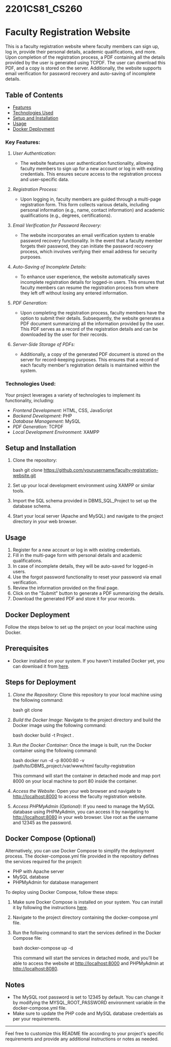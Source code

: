 # 2201CS81_CS260

# Faculty Registration Website

This is a faculty registration website where faculty members can sign up, log in, provide their personal details, academic qualifications, and more. Upon completion of the registration process, a PDF containing all the details provided by the user is generated using TCPDF. The user can download this PDF, and a copy is stored on the server. Additionally, the website supports email verification for password recovery and auto-saving of incomplete details.

## Table of Contents

- [Features](#key-features)
- [Technologies Used](#technologies-used)
- [Setup and Installation](#setup-and-installation)
- [Usage](#usage)
- [Docker Deployment](#docker-deployment)

### Key Features:
1. *User Authentication:*
   - The website features user authentication functionality, allowing faculty members to sign up for a new account or log in with existing credentials. This ensures secure access to the registration process and user-specific data.

2. *Registration Process:*
   - Upon logging in, faculty members are guided through a multi-page registration form. This form collects various details, including personal information (e.g., name, contact information) and academic qualifications (e.g., degrees, certifications).

3. *Email Verification for Password Recovery:*
   - The website incorporates an email verification system to enable password recovery functionality. In the event that a faculty member forgets their password, they can initiate the password recovery process, which involves verifying their email address for security purposes.

4. *Auto-Saving of Incomplete Details:*
   - To enhance user experience, the website automatically saves incomplete registration details for logged-in users. This ensures that faculty members can resume the registration process from where they left off without losing any entered information.

5. *PDF Generation:*
   - Upon completing the registration process, faculty members have the option to submit their details. Subsequently, the website generates a PDF document summarizing all the information provided by the user. This PDF serves as a record of the registration details and can be downloaded by the user for their records.

6. *Server-Side Storage of PDFs:*
   - Additionally, a copy of the generated PDF document is stored on the server for record-keeping purposes. This ensures that a record of each faculty member's registration details is maintained within the system.

### Technologies Used:
Your project leverages a variety of technologies to implement its functionality, including:

- *Frontend Development:* HTML, CSS, JavaScript
- *Backend Development:* PHP
- *Database Management:* MySQL
- *PDF Generation:* TCPDF
- *Local Development Environment:* XAMPP

## Setup and Installation

1. Clone the repository:

   bash
   git clone https://github.com/yourusername/faculty-registration-website.git
   

2. Set up your local development environment using XAMPP or similar tools.
3. Import the SQL schema provided in DBMS_SQL_Project to set up the database schema.
4. Start your local server (Apache and MySQL) and navigate to the project directory in your web browser.

## Usage

1. Register for a new account or log in with existing credentials.
2. Fill in the multi-page form with personal details and academic qualifications.
3. In case of incomplete details, they will be auto-saved for logged-in users.
4. Use the forgot password functionality to reset your password via email verification.
5. Review the information provided on the final page.
6. Click on the "Submit" button to generate a PDF summarizing the details.
7. Download the generated PDF and store it for your records.

## Docker Deployment
Follow the steps below to set up the project on your local machine using Docker.

## Prerequisites

- Docker installed on your system. If you haven't installed Docker yet, you can download it from [here](https://www.docker.com/get-started).

## Steps for Deployment

1. *Clone the Repository*: Clone this repository to your local machine using the following command:

   bash
   git clone <repository-url>
   

2. *Build the Docker Image*: Navigate to the project directory and build the Docker image using the following command:

   bash
   docker build -t Project .
   

3. *Run the Docker Container*: Once the image is built, run the Docker container using the following command:

   bash
   docker run -d -p 8000:80 -v /path/to/DBMS_project:/var/www/html faculty-registration
   

   This command will start the container in detached mode and map port 8000 on your local machine to port 80 inside the container.

4. *Access the Website*: Open your web browser and navigate to [http://localhost:8000](http://localhost:8000) to access the faculty registration website.

5. *Access PHPMyAdmin (Optional)*: If you need to manage the MySQL database using PHPMyAdmin, you can access it by navigating to [http://localhost:8080](http://localhost:8080) in your web browser. Use root as the username and 12345 as the password.

## Docker Compose (Optional)

Alternatively, you can use Docker Compose to simplify the deployment process. The docker-compose.yml file provided in the repository defines the services required for the project:

- PHP with Apache server
- MySQL database
- PHPMyAdmin for database management

To deploy using Docker Compose, follow these steps:

1. Make sure Docker Compose is installed on your system. You can install it by following the instructions [here](https://docs.docker.com/compose/install/).

2. Navigate to the project directory containing the docker-compose.yml file.

3. Run the following command to start the services defined in the Docker Compose file:

   bash
   docker-compose up -d
   

   This command will start the services in detached mode, and you'll be able to access the website at [http://localhost:8000](http://localhost:8000) and PHPMyAdmin at [http://localhost:8080](http://localhost:8080).

## Notes

- The MySQL root password is set to 12345 by default. You can change it by modifying the MYSQL_ROOT_PASSWORD environment variable in the docker-compose.yml file.
- Make sure to update the PHP code and MySQL database credentials as per your requirements.

---

Feel free to customize this README file according to your project's specific requirements and provide any additional instructions or notes as needed.
